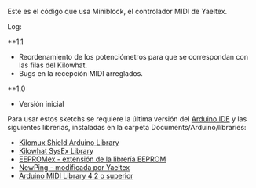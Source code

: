 Este es el código que usa Miniblock, el controlador MIDI de Yaeltex.

Log:

**1.1
* Reordenamiento de los potenciómetros para que se correspondan con las filas del Kilowhat.
* Bugs en la recepción MIDI arreglados.

**1.0
* Versión inicial

Para usar estos sketchs se requiere la última versión del [Arduino IDE](https://www.arduino.cc/en/main/software) y las siguientes librerías, instaladas en la carpeta Documents/Arduino/libraries:

* [Kilomux Shield Arduino Library](https://github.com/Yaeltex/kilomux-arduino-library/archive/master.zip)
* [Kilowhat SysEx Library](https://github.com/Yaeltex/kilowhat-arduino-library/archive/master.zip)
* [EEPROMex - extensión de la librería EEPROM](https://github.com/Yaeltex/kilowhat-arduino-library/blob/master/examples/libs/EEPROMEx.zip?raw=true)
* [NewPing - modificada por Yaeltex](https://github.com/Yaeltex/kilowhat-arduino-library/blob/master/examples/libs/NewPing.zip?raw=true)
* [Arduino MIDI Library 4.2 o superior](https://github.com/Yaeltex/kilowhat-arduino-library/blob/master/examples/libs/MIDI.zip?raw=true)
